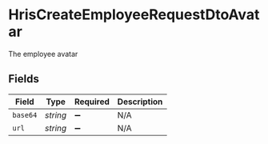 # HrisCreateEmployeeRequestDtoAvatar

The employee avatar


## Fields

| Field              | Type               | Required           | Description        |
| ------------------ | ------------------ | ------------------ | ------------------ |
| `base64`           | *string*           | :heavy_minus_sign: | N/A                |
| `url`              | *string*           | :heavy_minus_sign: | N/A                |